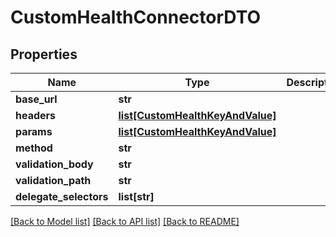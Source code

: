 # CustomHealthConnectorDTO

## Properties
Name | Type | Description | Notes
------------ | ------------- | ------------- | -------------
**base_url** | **str** |  | 
**headers** | [**list[CustomHealthKeyAndValue]**](CustomHealthKeyAndValue.md) |  | [optional] 
**params** | [**list[CustomHealthKeyAndValue]**](CustomHealthKeyAndValue.md) |  | [optional] 
**method** | **str** |  | 
**validation_body** | **str** |  | [optional] 
**validation_path** | **str** |  | [optional] 
**delegate_selectors** | **list[str]** |  | [optional] 

[[Back to Model list]](../README.md#documentation-for-models) [[Back to API list]](../README.md#documentation-for-api-endpoints) [[Back to README]](../README.md)

